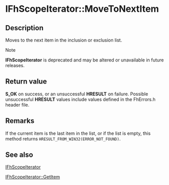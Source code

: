 # IFhScopeIterator::MoveToNextItem

## Description

Moves to the next item in the inclusion or exclusion list.

> [!NOTE]
> **IFhScopeIterator** is deprecated and may be altered or unavailable in future releases.

## Return value

**S_OK** on success, or an unsuccessful **HRESULT** on failure. Possible unsuccessful **HRESULT** values include values defined in the FhErrors.h header file.

## Remarks

If the current item is the last item in the list, or if the list is empty, this method returns `HRESULT_FROM_WIN32(ERROR_NOT_FOUND)`.

## See also

[IFhScopeIterator](https://learn.microsoft.com/windows/desktop/api/fhcfg/nn-fhcfg-ifhscopeiterator)

[IFhScopeIterator::GetItem](https://learn.microsoft.com/windows/desktop/api/fhcfg/nf-fhcfg-ifhscopeiterator-getitem)
